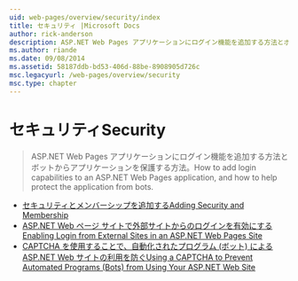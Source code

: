 ```yaml
---
uid: web-pages/overview/security/index
title: セキュリティ |Microsoft Docs
author: rick-anderson
description: ASP.NET Web Pages アプリケーションにログイン機能を追加する方法とボットからアプリケーションを保護する方法。
ms.author: riande
ms.date: 09/08/2014
ms.assetid: 58187ddb-bd53-406d-88be-8908905d726c
msc.legacyurl: /web-pages/overview/security
msc.type: chapter
---
```

<a name="security"></a><span data-ttu-id="6ff8d-103">セキュリティ</span><span class="sxs-lookup"><span data-stu-id="6ff8d-103">Security</span></span>
====================
> <span data-ttu-id="6ff8d-104">ASP.NET Web Pages アプリケーションにログイン機能を追加する方法とボットからアプリケーションを保護する方法。</span><span class="sxs-lookup"><span data-stu-id="6ff8d-104">How to add login capabilities to an ASP.NET Web Pages application, and how to help protect the application from bots.</span></span>


- [<span data-ttu-id="6ff8d-105">セキュリティとメンバーシップを追加する</span><span class="sxs-lookup"><span data-stu-id="6ff8d-105">Adding Security and Membership</span></span>](16-adding-security-and-membership.md)
- [<span data-ttu-id="6ff8d-106">ASP.NET Web ページ サイトで外部サイトからのログインを有効にする</span><span class="sxs-lookup"><span data-stu-id="6ff8d-106">Enabling Login from External Sites in an ASP.NET Web Pages Site</span></span>](enabling-login-from-external-sites-in-an-aspnet-web-pages-site.md)
- [<span data-ttu-id="6ff8d-107">CAPTCHA を使用することで、自動化されたプログラム (ボット) による ASP.NET Web サイトの利用を防ぐ</span><span class="sxs-lookup"><span data-stu-id="6ff8d-107">Using a CAPTCHA to Prevent Automated Programs (Bots) from Using Your ASP.NET Web Site</span></span>](using-a-catpcha-to-prevent-automated-programs-bots-from-using-your-aspnet-web-site.md)
